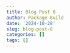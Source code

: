 ```yaml
---
title: Blog Post 8
author: Package Build
date: '2024-10-28'
slug: blog-post-8
categories: []
tags: []
---
```

